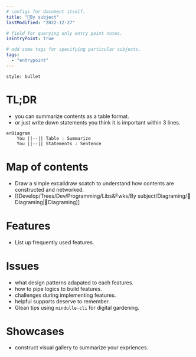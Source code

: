 ```yaml
---
# configs for document itself.
title: "🎉By subject"
lastModified: "2022-12-27"

# field for querying only entry point notes.
isEntryPoint: true

# add some tags for specifying particular subjects.
tags:
  - "entrypoint"
---
```

```toc
style: bullet
```

# TL;DR
- you can summarize contents as a table format.
- or just write down statements you think it is important within 3 lines.
```mermaid
erDiagram
	You ||--|| Table : Summarize
	You ||--|| Statements : Sentence
```


# Map of contents
- Draw a simple excalidraw scatch to understand how contents are constructed and networked.
- [[Develop/Trees/Dev/Programming/Libs&Fwks/By subject/Diagraming/🎉Diagraming|🎉Diagraming]]

# Features
- List up frequently used features.

# Issues
- what design patterns adapated to each features.
- how to pipe logics to build features.
- challenges during implementing features.
- helpful supports deserve to remember.
- Glean tips using `mindulle-cli` for digital gardening.

# Showcases
- construct visual gallery to summarize your expriences.
